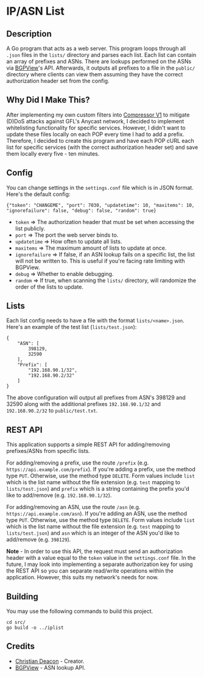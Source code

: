# IP/ASN List
## Description
A Go program that acts as a web server. This program loops through all `.json` files in the `lists/` directory and parses each list. Each list can contain an array of prefixes and ASNs. There are lookups performed on the ASNs via [BGPView](https://bgpview.docs.apiary.io/#reference/0/asn-prefixes/view-asn-prefixes)'s API. Afterwards, it outputs all prefixes to a file in the `public/` directory where clients can view them assuming they have the correct authorization header set from the config.

## Why Did I Make This?
After implementing my own custom filters into [Compressor V1](https://github.com/Dreae/compressor/) to mitigate (D)DoS attacks against GFL's Anycast network, I decided to implement whitelisting functionality for specific services. However, I didn't want to update these files locally on each POP every time I had to add a prefix. Therefore, I decided to create this program and have each POP cURL each list for specific services (with the correct authorization header set) and save them locally every five - ten minutes.

## Config
You can change settings in the `settings.conf` file which is in JSON format. Here's the default config:

```
{"token": "CHANGEME", "port": 7030, "updatetime": 10, "maxitems": 10, "ignorefailure": false, "debug": false, "random": true}
```

* `token` => The authorization header that must be set when accessing the list publicly.
* `port` => The port the web server binds to.
* `updatetime` => How often to update all lists.
* `maxitems` => The maximum amount of lists to update at once.
* `ignorefailure` => If false, if an ASN lookup fails on a specific list, the list will not be written to. This is useful if you're facing rate limiting with BGPView.
* `debug` => Whether to enable debugging.
* `random` => If true, when scanning the `lists/` directory, will randomize the order of the lists to update.

## Lists
Each list config needs to have a file with the format `lists/<name>.json`. Here's an example of the test list (`lists/test.json`):

```
{
    "ASN": [
        398129,
        32590
    ],
    "Prefix": [
        "192.168.90.1/32",
        "192.168.90.2/32"
    ]
}
```

The above configuration will output all prefixes from ASN's 398129 and 32590 along with the additional prefixes `192.168.90.1/32` and `192.168.90.2/32` to `public/test.txt`.

## REST API
This application supports a simple REST API for adding/removing prefixes/ASNs from specific lists.

For adding/removing a prefix, use the route `/prefix` (e.g. `https://api.example.com/prefix`). If you're adding a prefix, use the method type `PUT`. Otherwise, use the method type `DELETE`. Form values include `list` which is the list name without the file extension (e.g. `test` mapping to `lists/test.json`) and `prefix` which is a string containing the prefix you'd like to add/remove (e.g. `192.168.90.1/32`).

For adding/removing an ASN, use the route `/asn` (e.g. `https://api.example.com/asn`). If you're adding an ASN, use the method type `PUT`. Otherwise, use the method type `DELETE`. Form values include `list` which is the list name without the file extension (e.g. `test` mapping to `lists/test.json`) and `asn` which is an integer of the ASN you'd like to add/remove (e.g. `398129`).

**Note** - In order to use this API, the request must send an authorization header with a value equal to the `token` value in the `settings.conf` file. In the future, I may look into implementing a separate authorization key for using the REST API so you can separate read/write operations within the application. However, this suits my network's needs for now.

## Building
You may use the following commands to build this project.

```
cd src/
go build -o ../iplist
```

## Credits
* [Christian Deacon](https://www.linkedin.com/in/christian-deacon-902042186/) - Creator.
* [BGPView](https://bgpview.docs.apiary.io/#reference/0/asn-prefixes/view-asn-prefixes) - ASN lookup API.